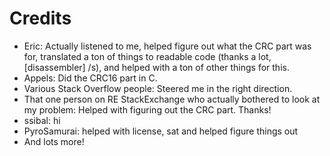 # Credits
* Eric: Actually listened to me, helped figure out what the CRC part was for, translated a ton of things to readable code (thanks a lot, [disassembler] /s), and helped with a ton of other things for this.
* Appels: Did the CRC16 part in C.
* Various Stack Overflow people: Steered me in the right direction.
* That one person on RE StackExchange who actually bothered to look at my problem: Helped with figuring out the CRC part. Thanks!
* ssibal: hi
* PyroSamurai: helped with license, sat and helped figure things out
* And lots more!

